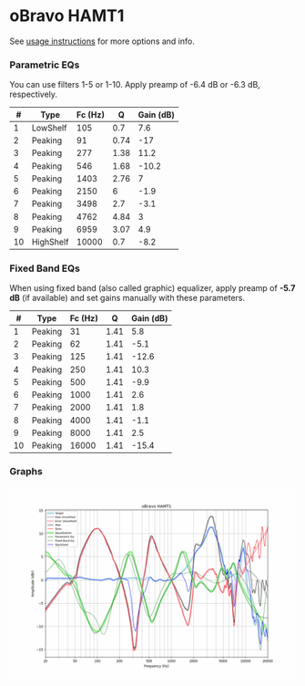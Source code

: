 # oBravo HAMT1
See [usage instructions](https://github.com/jaakkopasanen/AutoEq#usage) for more options and info.

### Parametric EQs
You can use filters 1-5 or 1-10. Apply preamp of -6.4 dB or -6.3 dB, respectively.

|   # | Type      |   Fc (Hz) |    Q |   Gain (dB) |
|-----|-----------|-----------|------|-------------|
|   1 | LowShelf  |       105 | 0.7  |         7.6 |
|   2 | Peaking   |        91 | 0.74 |       -17   |
|   3 | Peaking   |       277 | 1.38 |        11.2 |
|   4 | Peaking   |       546 | 1.68 |       -10.2 |
|   5 | Peaking   |      1403 | 2.76 |         7   |
|   6 | Peaking   |      2150 | 6    |        -1.9 |
|   7 | Peaking   |      3498 | 2.7  |        -3.1 |
|   8 | Peaking   |      4762 | 4.84 |         3   |
|   9 | Peaking   |      6959 | 3.07 |         4.9 |
|  10 | HighShelf |     10000 | 0.7  |        -8.2 |

### Fixed Band EQs
When using fixed band (also called graphic) equalizer, apply preamp of **-5.7 dB** (if available) and set gains manually with these parameters.

|   # | Type    |   Fc (Hz) |    Q |   Gain (dB) |
|-----|---------|-----------|------|-------------|
|   1 | Peaking |        31 | 1.41 |         5.8 |
|   2 | Peaking |        62 | 1.41 |        -5.1 |
|   3 | Peaking |       125 | 1.41 |       -12.6 |
|   4 | Peaking |       250 | 1.41 |        10.3 |
|   5 | Peaking |       500 | 1.41 |        -9.9 |
|   6 | Peaking |      1000 | 1.41 |         2.6 |
|   7 | Peaking |      2000 | 1.41 |         1.8 |
|   8 | Peaking |      4000 | 1.41 |        -1.1 |
|   9 | Peaking |      8000 | 1.41 |         2.5 |
|  10 | Peaking |     16000 | 1.41 |       -15.4 |

### Graphs
![](./oBravo%20HAMT1.png)
